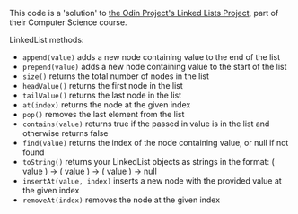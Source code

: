 This code is a 'solution' to [the Odin Project's Linked Lists Project](https://www.theodinproject.com/lessons/javascript-linked-lists), part of their Computer Science course.

LinkedList methods:
* `append(value)` adds a new node containing value to the end of the list
* `prepend(value)` adds a new node containing value to the start of the list
* `size()` returns the total number of nodes in the list
* `headValue()` returns the first node in the list
* `tailValue()` returns the last node in the list
* `at(index)` returns the node at the given index
* `pop()` removes the last element from the list
* `contains(value)` returns true if the passed in value is in the list and otherwise returns false
* `find(value)` returns the index of the node containing value, or null if not found
* `toString()` returns your LinkedList objects as strings in the format: ( value ) -> ( value ) -> ( value ) -> null
* `insertAt(value, index)` inserts a new node with the provided value at the given index
* `removeAt(index)` removes the node at the given index
